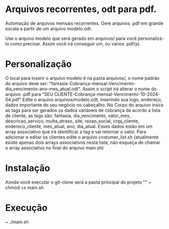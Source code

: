 # Arquivos recorrentes, odt para pdf.

Automação de arquivos mensais recorrentes. Gere arquivos .pdf em grande escala  a partir de um arquivo modelo.odt.

Use o arquivo modelo que será gerado em arquivos/ para você personalizá-lo como precisar. Assim você irá conseguir um, ou varios .pdf(s). 

# Personalização 
O local para inserir o arquivo modelo é na pasta arquivos/, o nome padrão do arquivo deve ser: "fantasia-Cobrança-mensal-Vencimento-dia_vencimento-ano-mes_atual.odt". Assim o script irá alterar o nome do arquivo .pdf para "SEU CLIENTE-Cobrança-mensal-Vencimento-10-2024-04.pdf"
Edite o arquivo arquivos/modelo.odt, inserindo sua logo, endereço, dados importante do seu negócio no cabeçalho. No Corpo do arquivo insira as tags para ser gerados os dados variáveis de cobrança de acordo a lista de cliente, as tags são: fantasia, dia_vencimento, valor_mes, descricao_servico, multa_atraso, site, razao_social, cnpj_cliente, endereco_cliente, mes_atual, ano, dia_atual. Esses dados estão em um array associativo que irá identificar a tag e vai retornar o valor. Para adicionar e editar os clientes edite o arquivo costumer_list.sh (atualmente existe apenas dois arrays associativos nesta lista, não esqueça de chamar o array associativo no final do arquivo main.sh)

# Instalação 
Aonde você executar o git-clone será a pasta principal do projeto ""
~ chmod +x main.sh

# Execução
~ ./main.sh
